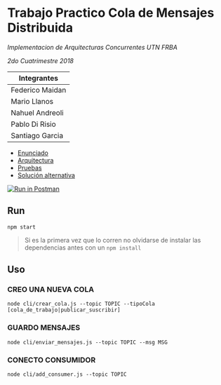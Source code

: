 # Trabajo Practico Cola de Mensajes Distribuida
*Implementacion de Arquitecturas Concurrentes UTN FRBA*

*2do Cuatrimestre 2018*

Integrantes |
----------- |
Federico Maidan |
Mario Llanos |
Nahuel Andreoli |
Pablo Di Risio |
Santiago Garcia |


- [Enunciado](https://docs.google.com/document/d/18UB4slfDrlvhyx57nHtLp1LkfNOenajvnI_Jm06BaCE/edit)
- [Arquitectura](https://docs.google.com/document/d/1GS7BGE-P46VPbF90aM__Ry0TZEZ2GpYBElyf6C0-PsE/edit)
- [Pruebas](https://docs.google.com/spreadsheets/d/1lc-wmgsVEmkH3n0Lf1c8LDcxFozOy4T2UPquCdmoWIM/edit)
- [Solución alternativa](https://docs.google.com/document/d/1mVCITckRLYlFhQDrJ2NOlp4bt8FVi878wgnlW6toTKM/edit#heading=h.87cqqgnihtk2)

[![Run in Postman](https://run.pstmn.io/button.svg)](https://www.getpostman.com/run-collection/9c3bc76c68f3ee096368)


## Run
```
npm start
```
> Si es la primera vez que lo corren no olvidarse de instalar las dependencias antes con un ```npm install```


## Uso

### CREO UNA NUEVA COLA

```
node cli/crear_cola.js --topic TOPIC --tipoCola [cola_de_trabajo|publicar_suscribir]
```

### GUARDO MENSAJES

```
node cli/enviar_mensajes.js --topic TOPIC --msg MSG
```


### CONECTO CONSUMIDOR
```
node cli/add_consumer.js --topic TOPIC
```
